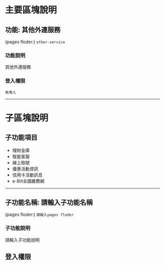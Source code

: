 # 主要區塊說明
## 功能: 其他外連服務
(pages floder:) `
other-service
`

### 功能說明
其他外連服務

### 登入權限
`免等入`


---

# 子區塊說明
## 子功能項目
* 理財金庫
* 智能客服
* 線上取號
* 優惠活動資訊
* 信用卡活動訊息
* e-Bill全國繳費網
<!-- * 生活資訊 ( [20190508 需求單移除] ) -->


---
## 子功能名稱: 請輸入子功能名稱
(pages floder:) `
請輸入pages floder
`

### 子功能說明
請輸入子功能說明

## 登入權限
<!-- `免登入` -->
<!-- `須登入` -->
